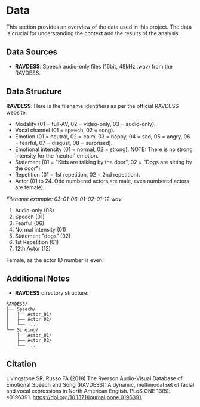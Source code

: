 # Data

This section provides an overview of the data used in this project. The data is crucial for understanding the context and the results of the analysis.

## Data Sources

- **RAVDESS**: Speech audio-only files (16bit, 48kHz .wav) from the RAVDESS.

## Data Structure

**RAVDESS**: Here is the filename identifiers as per the official RAVDESS website:

- Modality (01 = full-AV, 02 = video-only, 03 = audio-only).
- Vocal channel (01 = speech, 02 = song).
- Emotion (01 = neutral, 02 = calm, 03 = happy, 04 = sad, 05 = angry, 06 = fearful, 07 = disgust, 08 = surprised).
- Emotional intensity (01 = normal, 02 = strong). NOTE: There is no strong intensity for the 'neutral' emotion.
- Statement (01 = "Kids are talking by the door", 02 = "Dogs are sitting by the door").
- Repetition (01 = 1st repetition, 02 = 2nd repetition).
- Actor (01 to 24. Odd numbered actors are male, even numbered actors are female).

_Filename example: 03-01-06-01-02-01-12.wav_

1. Audio-only (03)
2. Speech (01)
3. Fearful (06)
4. Normal intensity (01)
5. Statement "dogs" (02)
6. 1st Repetition (01)
7. 12th Actor (12)

Female, as the actor ID number is even.

## Additional Notes

- **RAVDESS** directory structure:

```
RAVDESS/
├── Speech/
│   ├── Actor_01/
│   ├── Actor_02/
│   └── ...
└── Singing/
    ├── Actor_01/
    ├── Actor_02/
    └── ...
```

## Citation

Livingstone SR, Russo FA (2018) The Ryerson Audio-Visual Database of Emotional Speech and Song (RAVDESS): A dynamic, multimodal set of facial and vocal expressions in North American English. PLoS ONE 13(5): e0196391. https://doi.org/10.1371/journal.pone.0196391.
